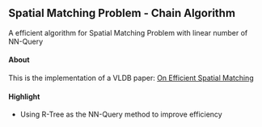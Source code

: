 
## Spatial Matching Problem - Chain Algorithm

A efficient algorithm for Spatial Matching Problem with linear number of NN-Query

#### About

This is the implementation of a VLDB paper: [On Efficient Spatial Matching](http://www.cse.cuhk.edu.hk/~taoyf/paper/vldb07.pdf)

#### Highlight

- Using R-Tree as the NN-Query method to improve efficiency